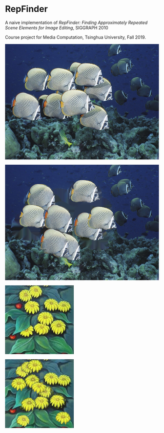 # RepFinder
A naive implementation of *RepFinder: Finding Approximately Repeated Scene Elements for Image Editing*, SIGGRAPH 2010

Course project for Media Computation, Tsinghua University, Fall 2019.

![](/result/fish_small.jpg)

![](/result/result.png)

![](/result/flower.png)

![](/result/result1.png)
